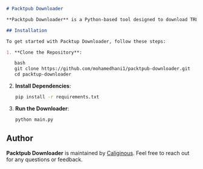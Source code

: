 ```markdown
# Packtpub Downloader

**Packtpub Downloader** is a Python-based tool designed to download TRUE epub books.

## Installation

To get started with Packtup Downloader, follow these steps:

1. **Clone the Repository**:

   bash
   git clone https://github.com/mohamedhani1/packtpub-downloader.git
   cd packtup-downloader
   ```

2. **Install Dependencies**:

   ```bash
   pip install -r requirements.txt
   ```

3. **Run the Downloader**:

   ```bash
   python main.py
   ```

## Author

**Packtpub Downloader** is maintained by [Caliginous](https://t.me/Caliginous_0). Feel free to reach out for any questions or feedback.
